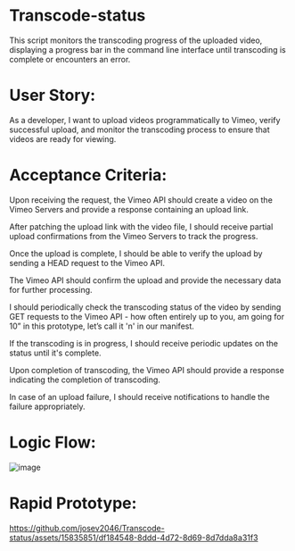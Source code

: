 # Transcode-status
This script monitors the transcoding progress of the uploaded video, displaying a progress bar in the command line interface until transcoding is complete or encounters an error.
# User Story: 
As a developer, I want to upload videos programmatically to Vimeo, verify successful upload, and monitor the transcoding process to ensure that videos are ready for viewing.
# Acceptance Criteria:
Upon receiving the request, the Vimeo API should create a video on the Vimeo Servers and provide a response containing an upload link.

After patching the upload link with the video file, I should receive partial upload confirmations from the Vimeo Servers to track the progress.

Once the upload is complete, I should be able to verify the upload by sending a HEAD request to the Vimeo API.

The Vimeo API should confirm the upload and provide the necessary data for further processing.

I should periodically check the transcoding status of the video by sending GET requests to the Vimeo API - how often entirely up to you, am going for 10” in this prototype, let’s call it 'n' in our manifest.

If the transcoding is in progress, I should receive periodic updates on the status until it's complete.

Upon completion of transcoding, the Vimeo API should provide a response indicating the completion of transcoding.

In case of an upload failure, I should receive notifications to handle the failure appropriately.
# Logic Flow: 
![image](https://github.com/josev2046/Transcode-status/assets/15835851/878977f5-f984-442f-8b92-ca03255ad230)

# Rapid Prototype:
https://github.com/josev2046/Transcode-status/assets/15835851/df184548-8ddd-4d72-8d69-8d7dda8a31f3


